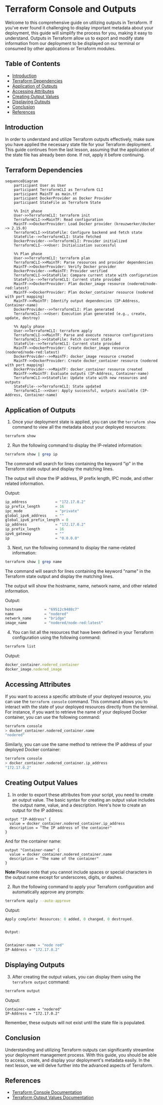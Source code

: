 # Terraform Console and Outputs

Welcome to this comprehensive guide on utilizing outputs in Terraform. If you've ever found it challenging to display important metadata about your deployment, this guide will simplify the process for you, making it easy to understand. Outputs in Terraform allow us to export and modify state information from our deployment to be displayed on our terminal or consumed by other applications or Terraform modules. 

## Table of Contents

- [Introduction](#introduction)
- [Terraform Dependencies](#terraform-dependencies)
- [Application of Outputs](#application-of-outputs)
- [Accessing Attributes](#accessing-attributes)
- [Creating Output Values](#creating-output-values)
- [Displaying Outputs](#displaying-outputs)
- [Conclusion](#conclusion)
- [References](#references)

## Introduction

In order to understand and utilize Terraform outputs effectively, make sure you have applied the necessary state file for your Terraform deployment. This guide continues from the last lesson, assuming that the application of the state file has already been done. If not, apply it before continuing.

## Terraform Dependencies

```mermaid
sequenceDiagram
    participant User as User
    participant TerraformCLI as Terraform CLI
    participant MainTF as main.tf
    participant DockerProvider as Docker Provider
    participant StateFile as Terraform State

    %% Init phase
    User->>TerraformCLI: terraform init
    TerraformCLI->>MainTF: Read configuration
    MainTF->>DockerProvider: Load Docker provider (kreuzwerker/docker ~> 2.15.0)
    TerraformCLI->>StateFile: Configure backend and fetch state
    StateFile-->>TerraformCLI: State fetched
    DockerProvider-->>TerraformCLI: Provider initialized
    TerraformCLI-->>User: Initialization successful

    %% Plan phase
    User->>TerraformCLI: terraform plan
    TerraformCLI->>MainTF: Parse resources and provider dependencies
    MainTF->>DockerProvider: Verify Docker provider
    DockerProvider-->>MainTF: Provider verified
    TerraformCLI->>StateFile: Compare current state with configuration
    StateFile-->>TerraformCLI: Current state provided
    MainTF->>DockerProvider: Plan docker_image resource (nodered/node-red:latest)
    MainTF->>DockerProvider: Plan docker_container resource (nodered with port mapping)
    MainTF->>MainTF: Identify output dependencies (IP-Address, Container-name)
    DockerProvider-->>TerraformCLI: Plan generated
    TerraformCLI-->>User: Execution plan generated (e.g., create, update, destroy)

    %% Apply phase
    User->>TerraformCLI: terraform apply
    TerraformCLI->>MainTF: Parse and execute resource configurations
    TerraformCLI->>StateFile: Fetch current state
    StateFile-->>TerraformCLI: Current state provided
    MainTF->>DockerProvider: Create docker_image resource (nodered/node-red:latest)
    DockerProvider-->>MainTF: docker_image resource created
    MainTF->>DockerProvider: Create docker_container resource (nodered with port mapping)
    DockerProvider-->>MainTF: docker_container resource created
    MainTF->>MainTF: Evaluate outputs (IP-Address, Container-name)
    TerraformCLI->>StateFile: Update state with new resources and outputs
    StateFile-->>TerraformCLI: State updated
    TerraformCLI-->>User: Apply successful, outputs available (IP-Address, Container-name)
```

## Application of Outputs

1. Once your deployment state is applied, you can use the `terraform show` command to view all the metadata about your deployed resources:

```bash
terraform show
```

2. Run the following command to display the IP-related information:

```bash
terraform show | grep ip
```

The command will search for lines containing the keyword "ip" in the Terraform state output and display the matching lines.

The output will show the IP address, IP prefix length, IPC mode, and other related information.

Output:

```js
ip_address             = "172.17.0.2"
ip_prefix_length       = 16
ipc_mode               = "private"
global_ipv6_address    = ""
global_ipv6_prefix_length = 0
ip_address             = "172.17.0.2"
ip_prefix_length       = 16
ipv6_gateway           = ""
ip                     = "0.0.0.0"
```

3. Next, run the following command to display the name-related information:

```bash
terraform show | grep name
```

The command will search for lines containing the keyword "name" in the Terraform state output and display the matching lines.

The output will show the hostname, name, network name, and other related information.

Output:

```js
hostname          = "69512c9488c7"
name              = "nodered"
network_name      = "bridge"
image_name        = "nodered/node-red:latest"
```

4. You can list all the resources that have been defined in your Terraform configuration using the following command:

```bash
terraform list
```

Output:

```js
docker_container.nodered_container
docker_image.nodered_image
```

## Accessing Attributes

If you want to access a specific attribute of your deployed resource, you can use the `terraform console` command. This command allows you to interact with the state of your deployed resources directly from the terminal. For instance, if you want to retrieve the name of your deployed Docker container, you can use the following command:

```bash
terraform console
> docker_container.nodered_container.name
"nodered"
```

Similarly, you can use the same method to retrieve the IP address of your deployed Docker container:

```bash
terraform console
> docker_container.nodered_container.ip_address
"172.17.0.2"
```

## Creating Output Values

1. In order to export these attributes from your script, you need to create an output value. The basic syntax for creating an output value includes the output name, value, and a description. Here's how to create an output for the IP address:

```hcl
output "IP-Address" {
  value = docker_container.nodered_container.ip_address
  description = "The IP address of the container"
}
```

And for the container name:

```hcl
output "Container-name" {
  value = docker_container.nodered_container.name
  description = "The name of the container"
}
```

**Note**:Please note that you cannot include spaces or special characters in the output name except for underscores, digits, or dashes.

2. Run the following command to apply your Terraform configuration and automatically approve any prompts:

```bash
terraform apply --auto-approve
```

Output:

```js
Apply complete! Resources: 0 added, 0 changed, 0 destroyed.


Output:


Container-name = "node red"
IP-Address = "172.17.0.2"
```

## Displaying Outputs

3. After creating the output values, you can display them using the `terraform output` command:

```bash
terraform output
```

Output:

```plaintext
Container-name = "nodered"
IP-Address = "172.17.0.2"
```

Remember, these outputs will not exist until the state file is populated.

## Conclusion

Understanding and utilizing Terraform outputs can significantly streamline your deployment management process. With this guide, you should be able to access, create, and display your deployment's metadata easily. In the next lesson, we will delve further into the advanced aspects of Terraform.

## References

- [Terraform Console Documentation](https://developer.hashicorp.com/terraform/cli/commands/console)
- [Terraform Output Values Documentation](https://developer.hashicorp.com/terraform/language/values/outputs)
